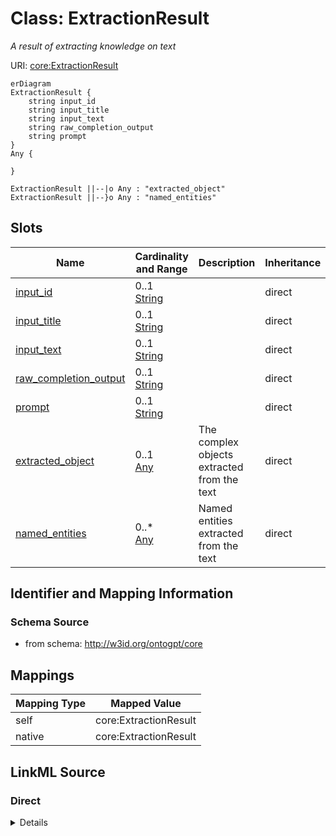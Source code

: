 # Class: ExtractionResult
_A result of extracting knowledge on text_




URI: [core:ExtractionResult](http://w3id.org/ontogpt/core/ExtractionResult)


```mermaid
erDiagram
ExtractionResult {
    string input_id  
    string input_title  
    string input_text  
    string raw_completion_output  
    string prompt  
}
Any {

}

ExtractionResult ||--|o Any : "extracted_object"
ExtractionResult ||--}o Any : "named_entities"

```



<!-- no inheritance hierarchy -->


## Slots

| Name | Cardinality and Range | Description | Inheritance |
| ---  | --- | --- | --- |
| [input_id](input_id.md) | 0..1 <br/> [String](String.md) |  | direct |
| [input_title](input_title.md) | 0..1 <br/> [String](String.md) |  | direct |
| [input_text](input_text.md) | 0..1 <br/> [String](String.md) |  | direct |
| [raw_completion_output](raw_completion_output.md) | 0..1 <br/> [String](String.md) |  | direct |
| [prompt](prompt.md) | 0..1 <br/> [String](String.md) |  | direct |
| [extracted_object](extracted_object.md) | 0..1 <br/> [Any](Any.md) | The complex objects extracted from the text | direct |
| [named_entities](named_entities.md) | 0..* <br/> [Any](Any.md) | Named entities extracted from the text | direct |









## Identifier and Mapping Information







### Schema Source


* from schema: http://w3id.org/ontogpt/core





## Mappings

| Mapping Type | Mapped Value |
| ---  | ---  |
| self | core:ExtractionResult |
| native | core:ExtractionResult |





## LinkML Source

<!-- TODO: investigate https://stackoverflow.com/questions/37606292/how-to-create-tabbed-code-blocks-in-mkdocs-or-sphinx -->

### Direct

<details>
```yaml
name: ExtractionResult
description: A result of extracting knowledge on text
from_schema: http://w3id.org/ontogpt/core
rank: 1000
attributes:
  input_id:
    name: input_id
    from_schema: http://w3id.org/ontogpt/core
    rank: 1000
  input_title:
    name: input_title
    from_schema: http://w3id.org/ontogpt/core
    rank: 1000
  input_text:
    name: input_text
    from_schema: http://w3id.org/ontogpt/core
    rank: 1000
  raw_completion_output:
    name: raw_completion_output
    from_schema: http://w3id.org/ontogpt/core
    rank: 1000
  prompt:
    name: prompt
    from_schema: http://w3id.org/ontogpt/core
    rank: 1000
  extracted_object:
    name: extracted_object
    description: The complex objects extracted from the text
    from_schema: http://w3id.org/ontogpt/core
    rank: 1000
    range: Any
    inlined: true
  named_entities:
    name: named_entities
    description: Named entities extracted from the text
    from_schema: http://w3id.org/ontogpt/core
    rank: 1000
    multivalued: true
    range: Any
    inlined: true
    inlined_as_list: true

```
</details>

### Induced

<details>
```yaml
name: ExtractionResult
description: A result of extracting knowledge on text
from_schema: http://w3id.org/ontogpt/core
rank: 1000
attributes:
  input_id:
    name: input_id
    from_schema: http://w3id.org/ontogpt/core
    rank: 1000
    alias: input_id
    owner: ExtractionResult
    domain_of:
    - ExtractionResult
    range: string
  input_title:
    name: input_title
    from_schema: http://w3id.org/ontogpt/core
    rank: 1000
    alias: input_title
    owner: ExtractionResult
    domain_of:
    - ExtractionResult
    range: string
  input_text:
    name: input_text
    from_schema: http://w3id.org/ontogpt/core
    rank: 1000
    alias: input_text
    owner: ExtractionResult
    domain_of:
    - ExtractionResult
    range: string
  raw_completion_output:
    name: raw_completion_output
    from_schema: http://w3id.org/ontogpt/core
    rank: 1000
    alias: raw_completion_output
    owner: ExtractionResult
    domain_of:
    - ExtractionResult
    range: string
  prompt:
    name: prompt
    from_schema: http://w3id.org/ontogpt/core
    rank: 1000
    alias: prompt
    owner: ExtractionResult
    domain_of:
    - ExtractionResult
    range: string
  extracted_object:
    name: extracted_object
    description: The complex objects extracted from the text
    from_schema: http://w3id.org/ontogpt/core
    rank: 1000
    alias: extracted_object
    owner: ExtractionResult
    domain_of:
    - ExtractionResult
    range: Any
    inlined: true
  named_entities:
    name: named_entities
    description: Named entities extracted from the text
    from_schema: http://w3id.org/ontogpt/core
    rank: 1000
    multivalued: true
    alias: named_entities
    owner: ExtractionResult
    domain_of:
    - ExtractionResult
    range: Any
    inlined: true
    inlined_as_list: true

```
</details>